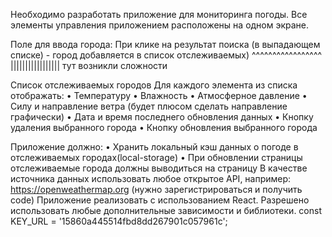 Необходимо разработать приложение для мониторинга погоды. Все элементы управления приложением расположены на одном экране.

Поле для ввода города:
При клике на результат поиска (в выпадающем списке) - город добавляется в список отслеживаемых)
                                ^^^^^^^^^^^^^^^^^
                                |||||||||||||||||
                              тут возникли сложности

Список отслеживаемых городов
Для каждого элемента из списка отображать: 
•	Температуру
•	Влажность
•	Атмосферное давление
•	Силу и направление ветра (будет плюсом сделать направление графически) 
•	Дата и время последнего обновления данных 
•	Кнопку удаления выбранного города
•	Кнопку обновления выбранного города

Приложение должно:
•	Хранить локальный кэш данных о погоде в отслеживаемых городах(local-storage)
•	При обновлении страницы отслеживаемые города должны выводиться на страницу
В качестве источника данных использовать любое открытое API, например: https://openweathermap.org (нужно зарегистрироваться и получить code)
Приложение реализовать с использованием React. Разрешено использовать любые дополнительные зависимости и библиотеки.
const KEY_URL = '15860a445514fbd8dd267901c057961c';